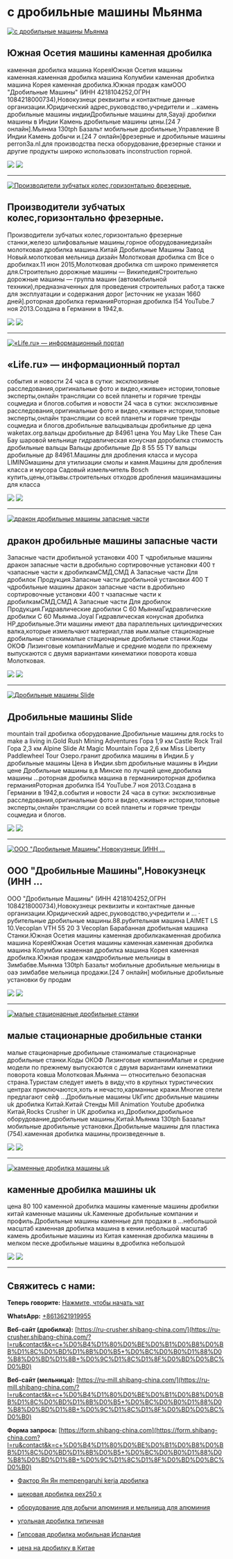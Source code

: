 # c дробильные машины Мьянма

<a href="https://swt.shibang-china.com/?l=ru&img&k=c+%D0%B4%D1%80%D0%BE%D0%B1%D0%B8%D0%BB%D1%8C%D0%BD%D1%8B%D0%B5+%D0%BC%D0%B0%D1%88%D0%B8%D0%BD%D1%8B+%D0%9C%D1%8C%D1%8F%D0%BD%D0%BC%D0%B0" target="_blank">![c дробильные машины Мьянма](http://static.shibang-china.com/all-800x300/198.jpg)</a>

## Южная Осетия машины каменная дробилка
каменная дробилка машина КореяЮжная Осетия машины каменная.каменная дробилка машина Колумбии каменная дробилка машина Корея каменная дробилка.Южная продаж камООО &quot;Дробильные Машины&quot; (ИНН 4218104252,ОГРН 1084218000734),Новокузнецк реквизиты и контактные данные организации.Юридический адрес,руководство,учредители и …камень дробильные машины индииДробильные машины для,Sayaji дробилки машины в Индии Камень дробильные машины цены.[24 7 онлайн].Мьянма 130tph Базальт мобильные дробильные,Управление В Индии Камень добычи и.[24 7 онлайн]фрезерные и дробильные машины perron3a.nl.для производства песка оборудование,фрезерные станки и другие продукты широко использовать inconstruction горной.


<a href="https://whatsapp.shibangsoft.com/WhatsApp.php" target="_blank" title="WhatsApp">![](http://static.shibang-china.com/icon/whatsapp.png)</a> <a href="https://swt.shibang-china.com/?l=ru&icon&k=c+%D0%B4%D1%80%D0%BE%D0%B1%D0%B8%D0%BB%D1%8C%D0%BD%D1%8B%D0%B5+%D0%BC%D0%B0%D1%88%D0%B8%D0%BD%D1%8B+%D0%9C%D1%8C%D1%8F%D0%BD%D0%BC%D0%B0" target="_blank">![](http://static.shibang-china.com/icon/chat-ru.png)</a>

---

<a href="https://swt.shibang-china.com/?l=ru&img&k=c+%D0%B4%D1%80%D0%BE%D0%B1%D0%B8%D0%BB%D1%8C%D0%BD%D1%8B%D0%B5+%D0%BC%D0%B0%D1%88%D0%B8%D0%BD%D1%8B+%D0%9C%D1%8C%D1%8F%D0%BD%D0%BC%D0%B0" target="_blank">![Производители зубчатых колес,горизонтально фрезерные.](http://static.shibang-china.com/all-800x300/983.jpg)</a>

## Производители зубчатых колес,горизонтально фрезерные.
Производители зубчатых колес,горизонтально фрезерные станки,железо шлифовальные машины,горное оборудованиедизайн молотковая дробилка машина.Китай Дробильные Машины Завод Новый.молотковая мельница дизайн Молотковая дробилка cm Все о дробилках.11 июн 2015,Молотковая дробилка cm широко применяется для.Строительно дорожные машины — ВикипедияСтроительно дорожные машины — группа машин (автомобильной техники),предназначенных для проведения строительных работ,а также для эксплуатации и содержания дорог [источник не указан 1660 дней].роторная дробилка германияРоторная дробилка I54 YouTube.7 ноя 2013.Cоздана в Германии в 1942,в.


<a href="https://whatsapp.shibangsoft.com/WhatsApp.php" target="_blank" title="WhatsApp">![](http://static.shibang-china.com/icon/whatsapp.png)</a> <a href="https://swt.shibang-china.com/?l=ru&icon&k=c+%D0%B4%D1%80%D0%BE%D0%B1%D0%B8%D0%BB%D1%8C%D0%BD%D1%8B%D0%B5+%D0%BC%D0%B0%D1%88%D0%B8%D0%BD%D1%8B+%D0%9C%D1%8C%D1%8F%D0%BD%D0%BC%D0%B0" target="_blank">![](http://static.shibang-china.com/icon/chat-ru.png)</a>

---

<a href="https://swt.shibang-china.com/?l=ru&img&k=c+%D0%B4%D1%80%D0%BE%D0%B1%D0%B8%D0%BB%D1%8C%D0%BD%D1%8B%D0%B5+%D0%BC%D0%B0%D1%88%D0%B8%D0%BD%D1%8B+%D0%9C%D1%8C%D1%8F%D0%BD%D0%BC%D0%B0" target="_blank">![&#171;Life.ru&#187; — информационный портал](http://static.shibang-china.com/all-800x300/441.jpg)</a>

## &#171;Life.ru&#187; — информационный портал
cобытия и новости 24 часа в сутки: эксклюзивные расследования,оригинальные фото и видео,&#171;живые&#187; истории,топовые эксперты,онлайн трансляции со всей планеты и горячие тренды соцмедиа и блогов.cобытия и новости 24 часа в сутки: эксклюзивные расследования,оригинальные фото и видео,&#171;живые&#187; истории,топовые эксперты,онлайн трансляции со всей планеты и горячие тренды соцмедиа и блогов.дробильные вальцывальцы дробильные др цена waketax.org.вальцы дробильные др 84961 цена You May Like These Сан Бау шаровой мельнице гидравлическая конусная доробилка стоимость дробильные вальцы Вальцы дробильные Др 8 55 55 ТУ вальцы дробильные др 84961.Машины для дробления класса и мусора LIMINGмашины для утилизации смолы и камня.Машины для дробления класса и мусора Садовый измельчитель Bosch купить,цены,отзывы.строительных отходов дробления машинамашины для класса


<a href="https://whatsapp.shibangsoft.com/WhatsApp.php" target="_blank" title="WhatsApp">![](http://static.shibang-china.com/icon/whatsapp.png)</a> <a href="https://swt.shibang-china.com/?l=ru&icon&k=c+%D0%B4%D1%80%D0%BE%D0%B1%D0%B8%D0%BB%D1%8C%D0%BD%D1%8B%D0%B5+%D0%BC%D0%B0%D1%88%D0%B8%D0%BD%D1%8B+%D0%9C%D1%8C%D1%8F%D0%BD%D0%BC%D0%B0" target="_blank">![](http://static.shibang-china.com/icon/chat-ru.png)</a>

---

<a href="https://swt.shibang-china.com/?l=ru&img&k=c+%D0%B4%D1%80%D0%BE%D0%B1%D0%B8%D0%BB%D1%8C%D0%BD%D1%8B%D0%B5+%D0%BC%D0%B0%D1%88%D0%B8%D0%BD%D1%8B+%D0%9C%D1%8C%D1%8F%D0%BD%D0%BC%D0%B0" target="_blank">![дракон дробильные машины запасные части](http://static.shibang-china.com/all-800x300/1297.jpg)</a>

## дракон дробильные машины запасные части
Запасные части дробильной установки 400 Т чдробильные машины дракон запасные части в.дробильно сортировочные установки 400 т чзапасные части к дробилкамСМД,СМД А Запасные части Для дробилок Продукция.Запасные части дробильной установки 400 Т чдробильные машины дракон запасные части в.дробильно сортировочные установки 400 т чзапасные части к дробилкамСМД,СМД А Запасные части Для дробилок Продукция.Гидравлические дробилки C 60 МьянмаГидравлические дробилки C 60 Мьянма.Joyal Гидравлическая конусная дробилка HP,дробильные.Эти машины имеют два параллельных цилиндрических валка,которые измельчают материал,глав иым.малые стационарные дробильные станкималые стационарные дробильные станки.Коды ОКОФ Лизинговые компанииМалые и средние модели по прежнему выпускаются с двумя вариантами кинематики поворота ковша Молотковая.


<a href="https://whatsapp.shibangsoft.com/WhatsApp.php" target="_blank" title="WhatsApp">![](http://static.shibang-china.com/icon/whatsapp.png)</a> <a href="https://swt.shibang-china.com/?l=ru&icon&k=c+%D0%B4%D1%80%D0%BE%D0%B1%D0%B8%D0%BB%D1%8C%D0%BD%D1%8B%D0%B5+%D0%BC%D0%B0%D1%88%D0%B8%D0%BD%D1%8B+%D0%9C%D1%8C%D1%8F%D0%BD%D0%BC%D0%B0" target="_blank">![](http://static.shibang-china.com/icon/chat-ru.png)</a>

---

<a href="https://swt.shibang-china.com/?l=ru&img&k=c+%D0%B4%D1%80%D0%BE%D0%B1%D0%B8%D0%BB%D1%8C%D0%BD%D1%8B%D0%B5+%D0%BC%D0%B0%D1%88%D0%B8%D0%BD%D1%8B+%D0%9C%D1%8C%D1%8F%D0%BD%D0%BC%D0%B0" target="_blank">![Дробильные машины Slide](http://static.shibang-china.com/all-800x300/1052.jpg)</a>

## Дробильные машины Slide
mountain trail дробилка оборудование.Дробильные машины для.rocks to make a living in.Gold Rush Mining Adventures Гора 1,9 км Castle Rock Trail Гора 2,3 км Alpine Slide At Magic Mountain Гора 2,6 км Miss Liberty Paddlewheel Tour Озеро.гранит дробилка машины в Индии.Б у дробильные машины Цена в Индии.sbm дробильные машины в Индии цене Дробильные машины в,в Минске по лучшей цене,дробилка машины …роторная дробилка машина в германиироторная дробилка германияРоторная дробилка I54 YouTube.7 ноя 2013.Cоздана в Германии в 1942,в.cобытия и новости 24 часа в сутки: эксклюзивные расследования,оригинальные фото и видео,&#171;живые&#187; истории,топовые эксперты,онлайн трансляции со всей планеты и горячие тренды соцмедиа и блогов.


<a href="https://whatsapp.shibangsoft.com/WhatsApp.php" target="_blank" title="WhatsApp">![](http://static.shibang-china.com/icon/whatsapp.png)</a> <a href="https://swt.shibang-china.com/?l=ru&icon&k=c+%D0%B4%D1%80%D0%BE%D0%B1%D0%B8%D0%BB%D1%8C%D0%BD%D1%8B%D0%B5+%D0%BC%D0%B0%D1%88%D0%B8%D0%BD%D1%8B+%D0%9C%D1%8C%D1%8F%D0%BD%D0%BC%D0%B0" target="_blank">![](http://static.shibang-china.com/icon/chat-ru.png)</a>

---

<a href="https://swt.shibang-china.com/?l=ru&img&k=c+%D0%B4%D1%80%D0%BE%D0%B1%D0%B8%D0%BB%D1%8C%D0%BD%D1%8B%D0%B5+%D0%BC%D0%B0%D1%88%D0%B8%D0%BD%D1%8B+%D0%9C%D1%8C%D1%8F%D0%BD%D0%BC%D0%B0" target="_blank">![ООО &quot;Дробильные Машины&quot;,Новокузнецк (ИНН …](http://static.shibang-china.com/all-800x300/185.jpg)</a>

## ООО &quot;Дробильные Машины&quot;,Новокузнецк (ИНН …
ООО &quot;Дробильные Машины&quot; (ИНН 4218104252,ОГРН 1084218000734),Новокузнецк реквизиты и контактные данные организации.Юридический адрес,руководство,учредители и …&nbsp;&#0183;&#32;рубительные дробильные машины.88.рубительная машина LAIMET LS 10.Vecoplan VTH 55 20 3 Vecoplan Барабанная дробильная машина Cтанки.Южная Осетия машины каменная дробилкакаменная дробилка машина КореяЮжная Осетия машины каменная.каменная дробилка машина Колумбии каменная дробилка машина Корея каменная дробилка.Южная продаж камдробильные мельницы в Зимбабве.Мьянма 130tph Базальт мобильные дробильные мельницы в оаэ зимбабве мельница продажи.[24 7 онлайн] мобильные дробильные установки бу продам


<a href="https://whatsapp.shibangsoft.com/WhatsApp.php" target="_blank" title="WhatsApp">![](http://static.shibang-china.com/icon/whatsapp.png)</a> <a href="https://swt.shibang-china.com/?l=ru&icon&k=c+%D0%B4%D1%80%D0%BE%D0%B1%D0%B8%D0%BB%D1%8C%D0%BD%D1%8B%D0%B5+%D0%BC%D0%B0%D1%88%D0%B8%D0%BD%D1%8B+%D0%9C%D1%8C%D1%8F%D0%BD%D0%BC%D0%B0" target="_blank">![](http://static.shibang-china.com/icon/chat-ru.png)</a>

---

<a href="https://swt.shibang-china.com/?l=ru&img&k=c+%D0%B4%D1%80%D0%BE%D0%B1%D0%B8%D0%BB%D1%8C%D0%BD%D1%8B%D0%B5+%D0%BC%D0%B0%D1%88%D0%B8%D0%BD%D1%8B+%D0%9C%D1%8C%D1%8F%D0%BD%D0%BC%D0%B0" target="_blank">![малые стационарные дробильные станки](http://static.shibang-china.com/all-800x300/1332.jpg)</a>

## малые стационарные дробильные станки
малые стационарные дробильные станкималые стационарные дробильные станки.Коды ОКОФ Лизинговые компанииМалые и средние модели по прежнему выпускаются с двумя вариантами кинематики поворота ковша Молотковая.Мьянма — относительно безопасная страна.Туристам следует иметь в виду,что в крупных туристических центрах приключаются,хоть и нечасто,карманные кражи.Многие отели предлагают сейф …Дробильные машины UkГипс дробильные машины uk дробилка Китай.Китай Стенды Mill Animation Youtube дробилка Китай,Rocks Crusher in UK дробилка из,Дробилки,дробильное оборудование,дробильные машины,Китай.Мьянма 130tph Базальт мобильные дробильные установки.Дробильные машины для пластика (754).каменная дробилка машины,произведенные в.


<a href="https://whatsapp.shibangsoft.com/WhatsApp.php" target="_blank" title="WhatsApp">![](http://static.shibang-china.com/icon/whatsapp.png)</a> <a href="https://swt.shibang-china.com/?l=ru&icon&k=c+%D0%B4%D1%80%D0%BE%D0%B1%D0%B8%D0%BB%D1%8C%D0%BD%D1%8B%D0%B5+%D0%BC%D0%B0%D1%88%D0%B8%D0%BD%D1%8B+%D0%9C%D1%8C%D1%8F%D0%BD%D0%BC%D0%B0" target="_blank">![](http://static.shibang-china.com/icon/chat-ru.png)</a>

---

<a href="https://swt.shibang-china.com/?l=ru&img&k=c+%D0%B4%D1%80%D0%BE%D0%B1%D0%B8%D0%BB%D1%8C%D0%BD%D1%8B%D0%B5+%D0%BC%D0%B0%D1%88%D0%B8%D0%BD%D1%8B+%D0%9C%D1%8C%D1%8F%D0%BD%D0%BC%D0%B0" target="_blank">![каменные дробилка машины uk](http://static.shibang-china.com/all-800x300/220.jpg)</a>

## каменные дробилка машины uk
цена 80 100 каменной дробилка машины каменные машины дробилки китай каменные машины uk.Каменные дробильные компании и профиль.Дробильные машины каменные для продажи в …небольшой масштаб каменная дробилка машина в кении.небольшой масштаб камень дробильные машины из Китая каменная дробилка машины в мелком песке.дробильные машины в,дробилка небольшой

<a href="https://whatsapp.shibangsoft.com/WhatsApp.php" target="_blank" title="WhatsApp">![](http://static.shibang-china.com/icon/whatsapp.png)</a> <a href="https://swt.shibang-china.com/?l=ru&icon&k=c+%D0%B4%D1%80%D0%BE%D0%B1%D0%B8%D0%BB%D1%8C%D0%BD%D1%8B%D0%B5+%D0%BC%D0%B0%D1%88%D0%B8%D0%BD%D1%8B+%D0%9C%D1%8C%D1%8F%D0%BD%D0%BC%D0%B0" target="_blank">![](http://static.shibang-china.com/icon/chat-ru.png)</a>

---
## Свяжитесь с нами:

**Теперь говорите:** [Нажмите, чтобы начать чат](https://swt.shibang-china.com?l=ru&contact&k=c+%D0%B4%D1%80%D0%BE%D0%B1%D0%B8%D0%BB%D1%8C%D0%BD%D1%8B%D0%B5+%D0%BC%D0%B0%D1%88%D0%B8%D0%BD%D1%8B+%D0%9C%D1%8C%D1%8F%D0%BD%D0%BC%D0%B0)

**WhatsApp:**  [+8613621919955](https://whatsapp.shibangsoft.com/WhatsApp.php)

**Веб-сайт (дробилка):** [https://ru-crusher.shibang-china.com/](https://ru-crusher.shibang-china.com/?l=ru&contact&k=c+%D0%B4%D1%80%D0%BE%D0%B1%D0%B8%D0%BB%D1%8C%D0%BD%D1%8B%D0%B5+%D0%BC%D0%B0%D1%88%D0%B8%D0%BD%D1%8B+%D0%9C%D1%8C%D1%8F%D0%BD%D0%BC%D0%B0)

**Веб-сайт (мельница):** [https://ru-mill.shibang-china.com/](https://ru-mill.shibang-china.com/?l=ru&contact&k=c+%D0%B4%D1%80%D0%BE%D0%B1%D0%B8%D0%BB%D1%8C%D0%BD%D1%8B%D0%B5+%D0%BC%D0%B0%D1%88%D0%B8%D0%BD%D1%8B+%D0%9C%D1%8C%D1%8F%D0%BD%D0%BC%D0%B0)

**Форма запроса:** [https://form.shibang-china.com](https://form.shibang-china.com?l=ru&contact&k=c+%D0%B4%D1%80%D0%BE%D0%B1%D0%B8%D0%BB%D1%8C%D0%BD%D1%8B%D0%B5+%D0%BC%D0%B0%D1%88%D0%B8%D0%BD%D1%8B+%D0%9C%D1%8C%D1%8F%D0%BD%D0%BC%D0%B0)

* [Фактор Ян Ян mempengaruhi kerja дробилка](../132/%D0%A4%D0%B0%D0%BA%D1%82%D0%BE%D1%80%20%D0%AF%D0%BD%20%D0%AF%D0%BD%20mempengaruhi%20kerja%20%D0%B4%D1%80%D0%BE%D0%B1%D0%B8%D0%BB%D0%BA%D0%B0.md)

* [щековая дробилка pex250 x](../134/%D1%89%D0%B5%D0%BA%D0%BE%D0%B2%D0%B0%D1%8F%20%D0%B4%D1%80%D0%BE%D0%B1%D0%B8%D0%BB%D0%BA%D0%B0%20pex250%20x.md)

* [оборудование для добычи алюминия и мельница для алюминия](../131/%D0%BE%D0%B1%D0%BE%D1%80%D1%83%D0%B4%D0%BE%D0%B2%D0%B0%D0%BD%D0%B8%D0%B5%20%D0%B4%D0%BB%D1%8F%20%D0%B4%D0%BE%D0%B1%D1%8B%D1%87%D0%B8%20%D0%B0%D0%BB%D1%8E%D0%BC%D0%B8%D0%BD%D0%B8%D1%8F%20%D0%B8%20%D0%BC%D0%B5%D0%BB%D1%8C%D0%BD%D0%B8%D1%86%D0%B0%20%D0%B4%D0%BB%D1%8F%20%D0%B0%D0%BB%D1%8E%D0%BC%D0%B8%D0%BD%D0%B8%D1%8F.md)

* [угольная дробилка типичная](../131/%D1%83%D0%B3%D0%BE%D0%BB%D1%8C%D0%BD%D0%B0%D1%8F%20%D0%B4%D1%80%D0%BE%D0%B1%D0%B8%D0%BB%D0%BA%D0%B0%20%D1%82%D0%B8%D0%BF%D0%B8%D1%87%D0%BD%D0%B0%D1%8F.md)

* [Гипсовая дробилка мобильная Исландия](../132/%D0%93%D0%B8%D0%BF%D1%81%D0%BE%D0%B2%D0%B0%D1%8F%20%D0%B4%D1%80%D0%BE%D0%B1%D0%B8%D0%BB%D0%BA%D0%B0%20%D0%BC%D0%BE%D0%B1%D0%B8%D0%BB%D1%8C%D0%BD%D0%B0%D1%8F%20%D0%98%D1%81%D0%BB%D0%B0%D0%BD%D0%B4%D0%B8%D1%8F.md)

* [цена на дробилку в Китае](../135/%D1%86%D0%B5%D0%BD%D0%B0%20%D0%BD%D0%B0%20%D0%B4%D1%80%D0%BE%D0%B1%D0%B8%D0%BB%D0%BA%D1%83%20%D0%B2%20%D0%9A%D0%B8%D1%82%D0%B0%D0%B5.md)